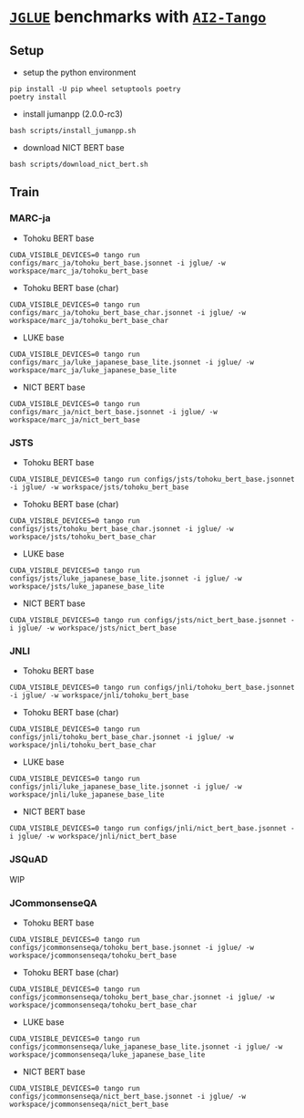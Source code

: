 # [`JGLUE`](https://github.com/yahoojapan/JGLUE) benchmarks with [`AI2-Tango`](https://github.com/allenai/tango)

## Setup

- setup the python environment

```console
pip install -U pip wheel setuptools poetry
poetry install
```

- install jumanpp (2.0.0-rc3)

```console
bash scripts/install_jumanpp.sh
```

- download NICT BERT base

```console
bash scripts/download_nict_bert.sh
```

## Train

### MARC-ja

- Tohoku BERT base

```console
CUDA_VISIBLE_DEVICES=0 tango run configs/marc_ja/tohoku_bert_base.jsonnet -i jglue/ -w workspace/marc_ja/tohoku_bert_base
```

- Tohoku BERT base (char)

```console
CUDA_VISIBLE_DEVICES=0 tango run configs/marc_ja/tohoku_bert_base_char.jsonnet -i jglue/ -w workspace/marc_ja/tohoku_bert_base_char
```

- LUKE base

```console
CUDA_VISIBLE_DEVICES=0 tango run configs/marc_ja/luke_japanese_base_lite.jsonnet -i jglue/ -w workspace/marc_ja/luke_japanese_base_lite
```

- NICT BERT base

```console
CUDA_VISIBLE_DEVICES=0 tango run configs/marc_ja/nict_bert_base.jsonnet -i jglue/ -w workspace/marc_ja/nict_bert_base
```

### JSTS

- Tohoku BERT base

```console
CUDA_VISIBLE_DEVICES=0 tango run configs/jsts/tohoku_bert_base.jsonnet -i jglue/ -w workspace/jsts/tohoku_bert_base
```

- Tohoku BERT base (char)

```console
CUDA_VISIBLE_DEVICES=0 tango run configs/jsts/tohoku_bert_base_char.jsonnet -i jglue/ -w workspace/jsts/tohoku_bert_base_char
```

- LUKE base

```console
CUDA_VISIBLE_DEVICES=0 tango run configs/jsts/luke_japanese_base_lite.jsonnet -i jglue/ -w workspace/jsts/luke_japanese_base_lite
```

- NICT BERT base

```console
CUDA_VISIBLE_DEVICES=0 tango run configs/jsts/nict_bert_base.jsonnet -i jglue/ -w workspace/jsts/nict_bert_base
```

### JNLI

- Tohoku BERT base

```console
CUDA_VISIBLE_DEVICES=0 tango run configs/jnli/tohoku_bert_base.jsonnet -i jglue/ -w workspace/jnli/tohoku_bert_base
```

- Tohoku BERT base (char)

```console
CUDA_VISIBLE_DEVICES=0 tango run configs/jnli/tohoku_bert_base_char.jsonnet -i jglue/ -w workspace/jnli/tohoku_bert_base_char
```

- LUKE base

```console
CUDA_VISIBLE_DEVICES=0 tango run configs/jnli/luke_japanese_base_lite.jsonnet -i jglue/ -w workspace/jnli/luke_japanese_base_lite
```

- NICT BERT base

```console
CUDA_VISIBLE_DEVICES=0 tango run configs/jnli/nict_bert_base.jsonnet -i jglue/ -w workspace/jnli/nict_bert_base
```

### JSQuAD

WIP

### JCommonsenseQA

- Tohoku BERT base

```console
CUDA_VISIBLE_DEVICES=0 tango run configs/jcommonsenseqa/tohoku_bert_base.jsonnet -i jglue/ -w workspace/jcommonsenseqa/tohoku_bert_base
```

- Tohoku BERT base (char)

```console
CUDA_VISIBLE_DEVICES=0 tango run configs/jcommonsenseqa/tohoku_bert_base_char.jsonnet -i jglue/ -w workspace/jcommonsenseqa/tohoku_bert_base_char
```

- LUKE base

```console
CUDA_VISIBLE_DEVICES=0 tango run configs/jcommonsenseqa/luke_japanese_base_lite.jsonnet -i jglue/ -w workspace/jcommonsenseqa/luke_japanese_base_lite
```

- NICT BERT base

```console
CUDA_VISIBLE_DEVICES=0 tango run configs/jcommonsenseqa/nict_bert_base.jsonnet -i jglue/ -w workspace/jcommonsenseqa/nict_bert_base
```
